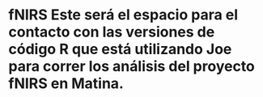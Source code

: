 # fNIRS Este será el espacio para el contacto con las versiones de código R que está utilizando Joe para correr los análisis del proyecto fNIRS en Matina.
